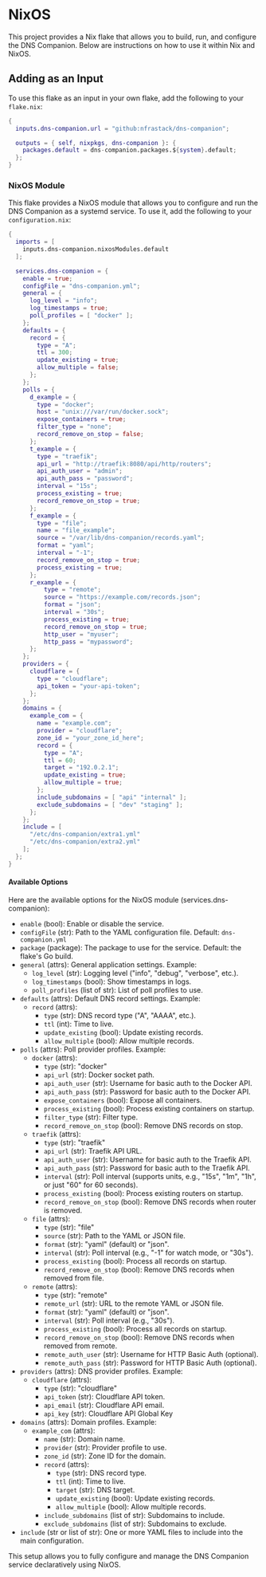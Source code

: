# NixOS

This project provides a Nix flake that allows you to build, run, and configure the DNS Companion. Below are instructions on how to use it within Nix and NixOS.

## Adding as an Input

To use this flake as an input in your own flake, add the following to your `flake.nix`:

```nix
{
  inputs.dns-companion.url = "github:nfrastack/dns-companion";

  outputs = { self, nixpkgs, dns-companion }: {
    packages.default = dns-companion.packages.${system}.default;
  };
}
```

### NixOS Module

This flake provides a NixOS module that allows you to configure and run the DNS Companion as a systemd service. To use it, add the following to your `configuration.nix`:

```nix
{
  imports = [
    inputs.dns-companion.nixosModules.default
  ];

  services.dns-companion = {
    enable = true;
    configFile = "dns-companion.yml";
    general = {
      log_level = "info";
      log_timestamps = true;
      poll_profiles = [ "docker" ];
    };
    defaults = {
      record = {
        type = "A";
        ttl = 300;
        update_existing = true;
        allow_multiple = false;
      };
    };
    polls = {
      d_example = {
        type = "docker";
        host = "unix:///var/run/docker.sock";
        expose_containers = true;
        filter_type = "none";
        record_remove_on_stop = false;
      };
      t_example = {
        type = "traefik";
        api_url = "http://traefik:8080/api/http/routers";
        api_auth_user = "admin";
        api_auth_pass = "password";
        interval = "15s";
        process_existing = true;
        record_remove_on_stop = true;
      };
      f_example = {
        type = "file";
        name = "file_example";
        source = "/var/lib/dns-companion/records.yaml";
        format = "yaml";
        interval = "-1";
        record_remove_on_stop = true;
        process_existing = true;
      };
      r_example = {
          type = "remote";
          source = "https://example.com/records.json";
          format = "json";
          interval = "30s";
          process_existing = true;
          record_remove_on_stop = true;
          http_user = "myuser";
          http_pass = "mypassword";
      };
    };
    providers = {
      cloudflare = {
        type = "cloudflare";
        api_token = "your-api-token";
      };
    };
    domains = {
      example_com = {
        name = "example.com";
        provider = "cloudflare";
        zone_id = "your_zone_id_here";
        record = {
          type = "A";
          ttl = 60;
          target = "192.0.2.1";
          update_existing = true;
          allow_multiple = true;
        };
        include_subdomains = [ "api" "internal" ];
        exclude_subdomains = [ "dev" "staging" ];
      };
    };
    include = [
      "/etc/dns-companion/extra1.yml"
      "/etc/dns-companion/extra2.yml"
    ];
  };
}
```

#### Available Options

Here are the available options for the NixOS module (services.dns-companion):

* `enable` (bool): Enable or disable the service.
* `configFile` (str): Path to the YAML configuration file. Default: `dns-companion.yml`
* `package` (package): The package to use for the service. Default: the flake's Go build.
* `general` (attrs): General application settings. Example:
  * `log_level` (str): Logging level ("info", "debug", "verbose", etc.).
  * `log_timestamps` (bool): Show timestamps in logs.
  * `poll_profiles` (list of str): List of poll profiles to use.
* `defaults` (attrs): Default DNS record settings. Example:
  * `record` (attrs):
    * `type` (str): DNS record type ("A", "AAAA", etc.).
    * `ttl` (int): Time to live.
    * `update_existing` (bool): Update existing records.
    * `allow_multiple` (bool): Allow multiple records.
* `polls` (attrs): Poll provider profiles. Example:
  * `docker` (attrs):
    * `type` (str): "docker"
    * `api_url` (str): Docker socket path.
    * `api_auth_user` (str): Username for basic auth to the Docker API.
    * `api_auth_pass` (str): Password for basic auth to the Docker API.
    * `expose_containers` (bool): Expose all containers.
    * `process_existing` (bool): Process existing containers on startup.
    * `filter_type` (str): Filter type.
    * `record_remove_on_stop` (bool): Remove DNS records on stop.
  * `traefik` (attrs):
    * `type` (str): "traefik"
    * `api_url` (str): Traefik API URL.
    * `api_auth_user` (str): Username for basic auth to the Traefik API.
    * `api_auth_pass` (str): Password for basic auth to the Traefik API.
    * `interval` (str): Poll interval (supports units, e.g., "15s", "1m", "1h", or just "60" for 60 seconds).
    * `process_existing` (bool): Process existing routers on startup.
    * `record_remove_on_stop` (bool): Remove DNS records when router is removed.
  * `file` (attrs):
    * `type` (str): "file"
    * `source` (str): Path to the YAML or JSON file.
    * `format` (str): "yaml" (default) or "json".
    * `interval` (str): Poll interval (e.g., "-1" for watch mode, or "30s").
    * `process_existing` (bool): Process all records on startup.
    * `record_remove_on_stop` (bool): Remove DNS records when removed from file.
  * `remote` (attrs):
    * `type` (str): "remote"
    * `remote_url` (str): URL to the remote YAML or JSON file.
    * `format` (str): "yaml" (default) or "json".
    * `interval` (str): Poll interval (e.g., "30s").
    * `process_existing` (bool): Process all records on startup.
    * `record_remove_on_stop` (bool): Remove DNS records when removed from remote.
    * `remote_auth_user` (str): Username for HTTP Basic Auth (optional).
    * `remote_auth_pass` (str): Password for HTTP Basic Auth (optional).
* `providers` (attrs): DNS provider profiles. Example:
  * `cloudflare` (attrs):
    * `type` (str): "cloudflare"
    * `api_token` (str): Cloudflare API token.
    * `api_email` (str): Cloudflare API email.
    * `api_key` (str): Cloudflare API Global Key
* `domains` (attrs): Domain profiles. Example:
  * `example_com` (attrs):
    * `name` (str): Domain name.
    * `provider` (str): Provider profile to use.
    * `zone_id` (str): Zone ID for the domain.
    * `record` (attrs):
      * `type` (str): DNS record type.
      * `ttl` (int): Time to live.
      * `target` (str): DNS target.
      * `update_existing` (bool): Update existing records.
      * `allow_multiple` (bool): Allow multiple records.
    * `include_subdomains` (list of str): Subdomains to include.
    * `exclude_subdomains` (list of str): Subdomains to exclude.
* `include` (str or list of str): One or more YAML files to include into the main configuration.


This setup allows you to fully configure and manage the DNS Companion service declaratively using NixOS.
